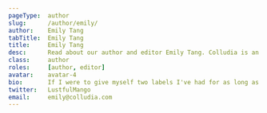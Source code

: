 ```yaml
---
pageType:  author
slug:      /author/emily/
author:    Emily Tang
tabTitle:  Emily Tang
title:     Emily Tang
desc:      Read about our author and editor Emily Tang. Colludia is an indie gaming blog focused on games with stories to tell and the developers behind them.
class:     author
roles:     [author, editor]
avatar:    avatar-4
bio:       If I were to give myself two labels I've had for as long as I can remember, it would be gamer and writer. By writing about games, I'm able to combine my two passions, which is awesome! Of course as a writer, I love a good story, so you'll no doubt see a lot of story-heavy titles from me.
twitter:   LustfulMango
email:     emily@colludia.com
---
```

